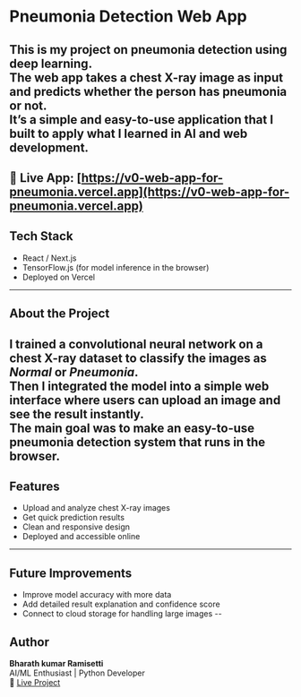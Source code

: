 # Pneumonia Detection Web App
This is my project on pneumonia detection using deep learning.  
The web app takes a chest X-ray image as input and predicts whether the person has pneumonia or not.  
It’s a simple and easy-to-use application that I built to apply what I learned in AI and web development.
---
🔗 **Live App:** [https://v0-web-app-for-pneumonia.vercel.app](https://v0-web-app-for-pneumonia.vercel.app)
---
## Tech Stack
- React / Next.js
- TensorFlow.js (for model inference in the browser)
- Deployed on Vercel  
---
## About the Project
I trained a convolutional neural network on a chest X-ray dataset to classify the images as *Normal* or *Pneumonia*.  
Then I integrated the model into a simple web interface where users can upload an image and see the result instantly.  
The main goal was to make an easy-to-use pneumonia detection system that runs in the browser.
---
## Features
- Upload and analyze chest X-ray images  
- Get quick prediction results  
- Clean and responsive design  
- Deployed and accessible online  
---
## Future Improvements
- Improve model accuracy with more data  
- Add detailed result explanation and confidence score  
- Connect to cloud storage for handling large images
--
## Author
**Bharath kumar Ramisetti**  
AI/ML Enthusiast | Python Developer  
🔗 [Live Project](https://v0-web-app-for-pneumonia.vercel.app)

